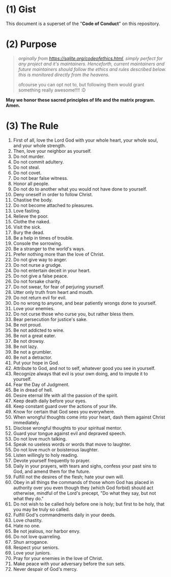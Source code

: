 # (1) Gist
This document is a superset of the "**Code of Conduct**" on this repository.

# (2) Purpose
> *orginally from https://sqlite.org/codeofethics.html, simply perfect for any project and it's maintainers. Henceforth, current maintainers and future maintainers should follow the ethics and rules described below. this is monitored directly from the heavens.*
>
> ofcourse you can opt not to, but following them would grant something really awesome!!!! :D

**May we honor these sacred principles of life and the matrix program. Amen.**

# (3) The Rule
1. First of all, love the Lord God with your whole heart, your whole soul, and your whole strength.
2. Then, love your neighbor as yourself.
3. Do not murder.
4. Do not commit adultery.
5. Do not steal.
6. Do not covet.
7. Do not bear false witness.
8. Honor all people.
9. Do not do to another what you would not have done to yourself.
10. Deny oneself in order to follow Christ.
11. Chastise the body.
12. Do not become attached to pleasures.
13. Love fasting.
14. Relieve the poor.
15. Clothe the naked.
16. Visit the sick.
17. Bury the dead.
18. Be a help in times of trouble.
19. Console the sorrowing.
20. Be a stranger to the world's ways.
21. Prefer nothing more than the love of Christ.
22. Do not give way to anger.
23. Do not nurse a grudge.
24. Do not entertain deceit in your heart.
25. Do not give a false peace.
26. Do not forsake charity.
27. Do not swear, for fear of perjuring yourself.
28. Utter only truth from heart and mouth.
29. Do not return evil for evil.
30. Do no wrong to anyone, and bear patiently wrongs done to yourself.
31. Love your enemies.
32. Do not curse those who curse you, but rather bless them.
33. Bear persecution for justice's sake.
34. Be not proud.
35. Be not addicted to wine.
36. Be not a great eater.
37. Be not drowsy.
38. Be not lazy.
39. Be not a grumbler.
40. Be not a detractor.
41. Put your hope in God.
42. Attribute to God, and not to self, whatever good you see in yourself.
43. Recognize always that evil is your own doing, and to impute it to yourself.
44. Fear the Day of Judgment.
45. Be in dread of hell.
46. Desire eternal life with all the passion of the spirit.
47. Keep death daily before your eyes.
48. Keep constant guard over the actions of your life.
49. Know for certain that God sees you everywhere.
50. When wrongful thoughts come into your heart, dash them against Christ immediately.
51. Disclose wrongful thoughts to your spiritual mentor.
52. Guard your tongue against evil and depraved speech.
53. Do not love much talking.
54. Speak no useless words or words that move to laughter.
55. Do not love much or boisterous laughter.
56. Listen willingly to holy reading.
57. Devote yourself frequently to prayer.
58. Daily in your prayers, with tears and sighs, confess your past sins to God, and amend them for the future.
59. Fulfill not the desires of the flesh; hate your own will.
60. Obey in all things the commands of those whom God has placed in authority over you even though they (which God forbid) should act otherwise, mindful of the Lord's precept, "Do what they say, but not what they do."
61. Do not wish to be called holy before one is holy; but first to be holy, that you may be truly so called.
62. Fulfill God's commandments daily in your deeds.
63. Love chastity.
64. Hate no one.
65. Be not jealous, nor harbor envy.
66. Do not love quarreling.
67. Shun arrogance.
68. Respect your seniors.
69. Love your juniors.
70. Pray for your enemies in the love of Christ.
71. Make peace with your adversary before the sun sets.
72. Never despair of God's mercy.
